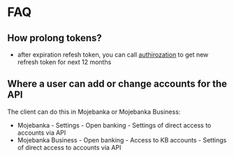 # FAQ

## How prolong tokens?

- after expiration refesh token, you can call [authirozation](./Tokens#authorization-code) to get new refresh token for next 12 months

## Where a user can add or change accounts for the API

The client can do this in Mojebanka or Mojebanka Business:

- Mojebanka - Settings - Open banking - Settings of direct access to accounts via API
- Mojebanka Business - Open banking -  Access to KB accounts - Settings of direct access to accounts via API
